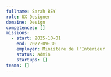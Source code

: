 ```yaml
---
fullname: Sarah BEY
role: UX Designer
domaine: Design
competences: []
missions:
  - start: 2025-10-01
    end: 2027-09-30
    employer: Ministère de l'Intérieur
    status: admin
    startups: []
teams: []
---
```

